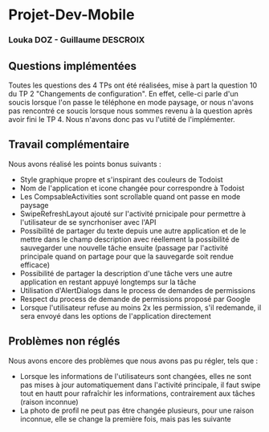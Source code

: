 # Projet-Dev-Mobile
### Louka DOZ - Guillaume DESCROIX

## Questions implémentées
Toutes les questions des 4 TPs ont été réalisées, mise à part la question 10 du TP 2 "Changements de configuration". En effet, celle-ci parle d'un soucis lorsque l'on passe le téléphone en mode paysage, or nous n'avons pas rencontré ce soucis lorsque nous sommes revenu à la question après avoir fini le TP 4. Nous n'avons donc pas vu l'utiité de l'implémenter.

## Travail complémentaire
Nous avons réalisé les points bonus suivants :
- Style graphique propre et s'inspirant des couleurs de Todoist
- Nom de l'application et icone changée pour correspondre à Todoist
- Les CompsableActivities sont scrollable quand ont passe en mode paysage
- SwipeRefreshLayout ajouté sur l'activité prnicipale pour permettre à l'utilisateur de se syncrhoniser avec l'API
- Possibilité de partager du texte depuis une autre application et de le mettre dans le champ description avec réellement la possibilité de sauvegarder une nouvelle tâche ensuite (passage par l'activité principale quand on partage pour que la sauvegarde soit rendue efficace)
- Possibilité de partager la description d'une tâche vers une autre application en restant appuyé longtemps sur la tâche
- Utilisation d'AlertDialogs dans le process de demandes de permissions
- Respect du process de demande de permissions proposé par Google
- Lorsque l'utilisateur refuse au moins 2x les permission, s'il redemande, il sera envoyé dans les options de l'application directement

## Problèmes non réglés
Nous avons encore des problèmes que nous avons pas pu régler, tels que :
- Lorsque les informations de l'utilisateurs sont changées, elles ne sont pas mises à jour automatiquement dans l'activité principale, il faut swipe tout en hautt pour rafraîchir les informations, contrairement aux tâches (raison inconnue)
- La photo de profil ne peut pas être changée plusieurs, pour une raison inconnue, elle se change la première fois, mais pas les suivante
